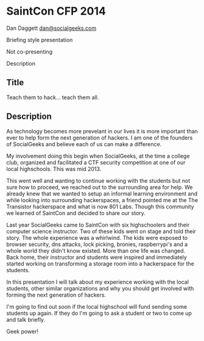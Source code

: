 # SaintCon CFP 2014  

Dan Daggett
dan@socialgeeks.com

Briefing style presentation

Not co-presenting

Description

## Title

Teach them to hack... teach them all.

## Description  

As technology becomes more prevelant in our lives it is more important than ever to help form the next generation of hackers. I am one of the founders of SocialGeeks and believe each of us can make a difference.
 
My involvement doing this begin when SocialGeeks, at the time a college club, organized and facilitated a CTF security competition at one of our local highschools.  This was mid 2013.

This went well and wanting to continue working with the students but not sure how to proceed, we reached out to the surrounding area for help.  We already knew that we wanted to setup an informal learning environment and while looking into surrounding hackerspaces, a friend pointed me at the The Transistor hackerspace and what is now 801 Labs. Though this community we learned of SaintCon and decided to share our story. 

Last year SocialGeeks came to SaintCon with six highschoolers and their computer science instructor. Two of these kids went on stage and told their story. The whole experience was a whirlwind. The kids were exposed to browser security, dns attacks, lock picking, bronies, raspberrypi's and a whole world they didn't know existed. More than one life was changed. Back home, their instructor and students were inspired and immediately started working on transforming a storage room into a hackerspace for the students.

In this presentation I will talk about my experience working with the local students, other similar organizations and why you should get involved with forming the next generation of hackers.

I'm going to find out soon if the local highschool will fund sending some students up again.  If they do I'm going to ask a student or two to come up and talk briefly.

Geek power!

